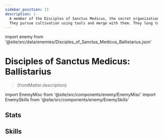 ```yaml
---
sidebar_position: 13
description: |-
  A member of the Disciples of Sanctus Medicus, the secret organization that had lain hidden in the Xianzhou Luofu.
  They pursue cultivation using tools and merge with them. They long to revive the lost secrets of Abundance, hoping to spur Xianzhou natives toward their next stage of evolution.
---
```


import enemy from '@site/src/data/enemies/Disciples_of_Sanctus_Medicus_Ballistarius.json'

# Disciples of Sanctus Medicus: Ballistarius
<blockquote>{frontMatter.description}</blockquote>

import EnemyMisc from '@site/src/components/enemy/EnemyMisc'
import EnemySkills from '@site/src/components/enemy/EnemySkills'

## Stats

<EnemyMisc enemy={enemy} variant={0} />

## Skills

<EnemySkills enemy={enemy} variant={0} />
